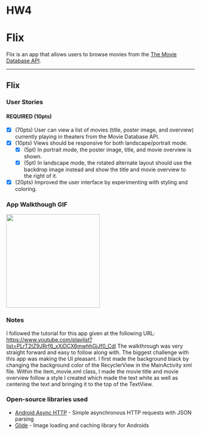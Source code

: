 # HW4
# Flix
Flix is an app that allows users to browse movies from the [The Movie Database API](http://docs.themoviedb.apiary.io/#).

---

## Flix

### User Stories

#### REQUIRED (10pts)
- [x] (70pts) User can view a list of movies (title, poster image, and overview) currently playing in theaters from the Movie Database API.
- [x] (10pts) Views should be responsive for both landscape/portrait mode.
   - [x] (5pt) In portrait mode, the poster image, title, and movie overview is shown.
   - [x] (5pt) In landscape mode, the rotated alternate layout should use the backdrop image instead and show the title and movie overview to the right of it.
- [x] (20pts) Improved the user interface by experimenting with styling and coloring.

### App Walkthough GIF

<img src="https://imgur.com/YY57mpL" width=250><br>

### Notes
I followed the tutorial for this app given at the following URL: https://www.youtube.com/playlist?list=PLrT2tZ9JRrf6_xXjDCX6mwhhGjJf0_Cdl
The walkthrough was very straight forward and easy to follow along with.
The biggest challenge with this app was making the UI pleasant. I first made the background black by changing the background color of the RecyclerView in the MainActivity xml file.
Within the item_movie.xml class, I made the movie title and movie overview follow a style I created which made the text white as well as centering the text and bringing it to the
top of the TextView.

### Open-source libraries used

- [Android Async HTTP](https://github.com/codepath/CPAsyncHttpClient) - Simple asynchronous HTTP requests with JSON parsing
- [Glide](https://github.com/bumptech/glide) - Image loading and caching library for Androids

